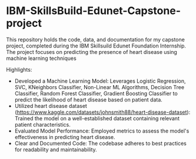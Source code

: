 # IBM-SkillsBuild-Edunet-Capstone-project
This repository holds the code, data, and documentation for my capstone project, completed during the IBM Skillsuild Edunet Foundation Internship. The project focuses on predicting the presence of heart disease using machine learning techniques 

Highlights:

 * Developed a Machine Learning Model: Leverages Logistic Regression, SVC, KNeighbors Classifier, Non-Linear ML Algorithms, Decision Tree Classifier, Random Forest Classifier, Gradient Boosting Classifier to predict the likelihood of heart disease based on patient data.
 * Utilized heart disease dataset (https://www.kaggle.com/datasets/johnsmith88/heart-disease-dataset): Trained the model on a well-established dataset containing relevant patient characteristics.
 * Evaluated Model Performance: Employed metrics to assess the model's effectiveness in predicting heart disease.
 * Clear and Documented Code: The codebase adheres to best practices for readability and maintainability.
